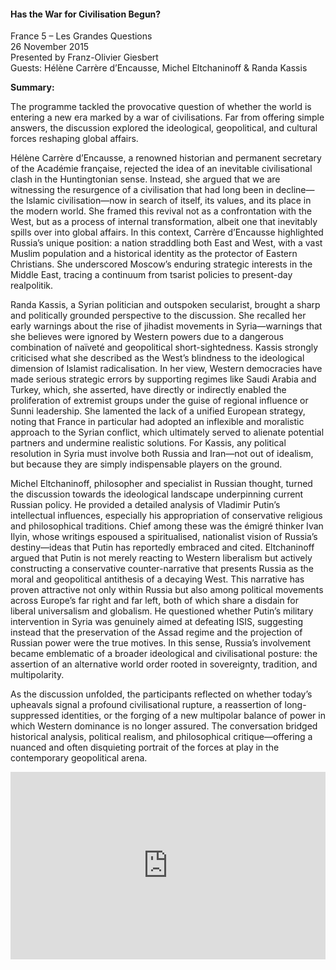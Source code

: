 <h4>Has the War for Civilisation Begun?</h4>

France 5 – Les Grandes Questions  
26 November 2015  
Presented by Franz-Olivier Giesbert  
Guests: Hélène Carrère d’Encausse, Michel Eltchaninoff & Randa Kassis

<b>Summary:</b>

The programme tackled the provocative question of whether the world is entering a new era marked by a war of civilisations. Far from offering simple answers, the discussion explored the ideological, geopolitical, and cultural forces reshaping global affairs.

Hélène Carrère d’Encausse, a renowned historian and permanent secretary of the Académie française, rejected the idea of an inevitable civilisational clash in the Huntingtonian sense. Instead, she argued that we are witnessing the resurgence of a civilisation that had long been in decline—the Islamic civilisation—now in search of itself, its values, and its place in the modern world. She framed this revival not as a confrontation with the West, but as a process of internal transformation, albeit one that inevitably spills over into global affairs. In this context, Carrère d’Encausse highlighted Russia’s unique position: a nation straddling both East and West, with a vast Muslim population and a historical identity as the protector of Eastern Christians. She underscored Moscow’s enduring strategic interests in the Middle East, tracing a continuum from tsarist policies to present-day realpolitik.

Randa Kassis, a Syrian politician and outspoken secularist, brought a sharp and politically grounded perspective to the discussion. She recalled her early warnings about the rise of jihadist movements in Syria—warnings that she believes were ignored by Western powers due to a dangerous combination of naïveté and geopolitical short-sightedness. Kassis strongly criticised what she described as the West’s blindness to the ideological dimension of Islamist radicalisation. In her view, Western democracies have made serious strategic errors by supporting regimes like Saudi Arabia and Turkey, which, she asserted, have directly or indirectly enabled the proliferation of extremist groups under the guise of regional influence or Sunni leadership. She lamented the lack of a unified European strategy, noting that France in particular had adopted an inflexible and moralistic approach to the Syrian conflict, which ultimately served to alienate potential partners and undermine realistic solutions. For Kassis, any political resolution in Syria must involve both Russia and Iran—not out of idealism, but because they are simply indispensable players on the ground.

Michel Eltchaninoff, philosopher and specialist in Russian thought, turned the discussion towards the ideological landscape underpinning current Russian policy. He provided a detailed analysis of Vladimir Putin’s intellectual influences, especially his appropriation of conservative religious and philosophical traditions. Chief among these was the émigré thinker Ivan Ilyin, whose writings espoused a spiritualised, nationalist vision of Russia’s destiny—ideas that Putin has reportedly embraced and cited. Eltchaninoff argued that Putin is not merely reacting to Western liberalism but actively constructing a conservative counter-narrative that presents Russia as the moral and geopolitical antithesis of a decaying West. This narrative has proven attractive not only within Russia but also among political movements across Europe’s far right and far left, both of which share a disdain for liberal universalism and globalism. He questioned whether Putin’s military intervention in Syria was genuinely aimed at defeating ISIS, suggesting instead that the preservation of the Assad regime and the projection of Russian power were the true motives. In this sense, Russia’s involvement became emblematic of a broader ideological and civilisational posture: the assertion of an alternative world order rooted in sovereignty, tradition, and multipolarity.

As the discussion unfolded, the participants reflected on whether today’s upheavals signal a profound civilisational rupture, a reassertion of long-suppressed identities, or the forging of a new multipolar balance of power in which Western dominance is no longer assured. The conversation bridged historical analysis, political realism, and philosophical critique—offering a nuanced and often disquieting portrait of the forces at play in the contemporary geopolitical arena.


<p></p>
<center>
<div style="display: flex; justify-content: center; position:relative;width: 100%;height: 300px;"><iframe
    src="https://iframe.mediadelivery.net/embed/460223/6634dee2-7876-49bf-9821-f5724cf3aed9?autoplay=false&loop=false&muted=false&preload=true&responsive=true"
    loading="lazy" style="border:0;height:100%;width: 520px;"
    allow="accelerometer;gyroscope;autoplay;encrypted-media;picture-in-picture;" allowfullscreen="true"></iframe>
</div>
</center>  
<p></p>	
